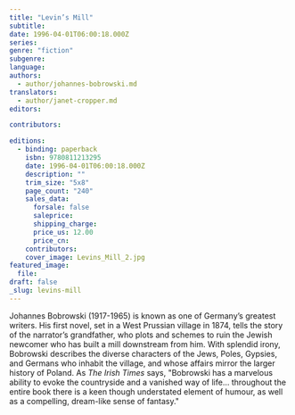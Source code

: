 ```yaml
---
title: "Levin’s Mill"
subtitle:
date: 1996-04-01T06:00:18.000Z
series:
genre: "fiction"
subgenre:
language:
authors:
  - author/johannes-bobrowski.md
translators:
  - author/janet-cropper.md
editors:

contributors:

editions:
  - binding: paperback
    isbn: 9780811213295
    date: 1996-04-01T06:00:18.000Z
    description: ""
    trim_size: "5x8"
    page_count: "240"
    sales_data:
      forsale: false
      saleprice:
      shipping_charge:
      price_us: 12.00
      price_cn:
    contributors:
    cover_image: Levins_Mill_2.jpg
featured_image:
  file:
draft: false
_slug: levins-mill
---
```


Johannes Bobrowski (1917-1965) is known as one of Germany’s greatest writers. His first novel, set in a West Prussian village in 1874, tells the story of the narrator’s grandfather, who plots and schemes to ruin the Jewish newcomer who has built a mill downstream from him. With splendid irony, Bobrowski describes the diverse characters of the Jews, Poles, Gypsies, and Germans who inhabit the village, and whose affairs mirror the larger history of Poland. As _The Irish Times_ says, "Bobrowski has a marvelous ability to evoke the countryside and a vanished way of life… throughout the entire book there is a keen though understated element of humour, as well as a compelling, dream-like sense of fantasy."

